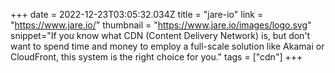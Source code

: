 +++
date = 2022-12-23T03:05:32.034Z
title = "jare-io"
link = "https://www.jare.io/"
thumbnail = "https://www.jare.io/images/logo.svg"
snippet="If you know what CDN (Content Delivery Network) is, but don't want to spend time and money to employ a full-scale solution like Akamai or CloudFront, this system is the right choice for you."
tags = ["cdn"]
+++
